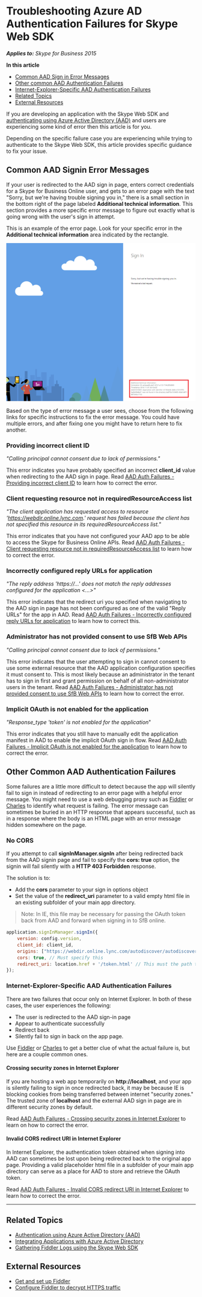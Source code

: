 # Troubleshooting Azure AD Authentication Failures for Skype Web SDK

_**Applies to:** Skype for Business 2015_

**In this article**
- [Common AAD Sign in Error Messages](#error-messages)
- [Other common AAD Authentication Failures](#other-failures)
- [Internet-Explorer-Specific AAD Authentication Failures](#IE-specific)
- [Related Topics](#related-topics)
- [External Resources](#external-resources)

If you are developing an application with the Skype Web SDK and [authenticating using Azure Active Directory (AAD)](../../PTAuthAzureAD.md) and users are experiencing some kind of error then this article is for you.

Depending on the specific failure case you are experiencing while trying to authenticate to the Skype Web SDK, this article provides specific guidance to fix your issue. 

<a name="error-messages"></a>
## Common AAD Signin Error Messages

If your user is redirected to the AAD sign in page, enters correct credentials for a Skype for Business Online user, and gets to an error page with the text "Sorry, but we're having trouble signing you in," there is a small section in the bottom right of the page labeled **Additional technical information**. This section provides a more specific error message to figure out exactly what is going wrong with the user's sign in attempt.

This is an example of the error page. Look for your specific error in the **Additional technical information** area indicated by the rectangle.

![AAD sign in error](../../../images/troubleshooting/auth/AdditionalTechnicalInfo.PNG)

Based on the type of error message a user sees, choose from the following links for specific instructions to fix the error message. You could have multiple errors, and after fixing one you might have to return here to fix another.

### Providing incorrect client ID

_"Calling principal cannot consent due to lack of permissions."_

This error indicates you have probably specified an incorrect **client_id** value when redirecting to the AAD sign in page.
Read [AAD Auth Failures - Providing incorrect client ID](./AADAuth-ClientID.md) to learn how to correct the error.

### Client requesting resource not in requiredResourceAccess list

_"The client application has requested access to resource 'https://webdir.online.lync.com.' request has failed because the client has not specified this resource in its requiredResourceAccess list."_

This error indicates that you have not configured your AAD app to be able to access the Skype for Business Online APIs.
Read [AAD Auth Failures - Client requesting resource not in requiredResourceAccess list](./AADAuth-DelegatePermissions.md) to learn how to correct the error.

### Incorrectly configured reply URLs for application

_"The reply address 'https://...' does not match the reply addresses configured for the application <...>"_

This error indicates that the redirect uri you specified when navigating to the AAD sign in page has not been configured as one of the valid "Reply URLs" for the app in AAD.
Read [AAD Auth Failures - Incorrectly configured reply URLs for application](./AADAuth-ReplyURLs.md) to learn how to correct this.

### Administrator has not provided consent to use SfB Web APIs

_"Calling principal cannot consent due to lack of permissions."_

This error indicates that the user attempting to sign in cannot consent to use some external resource that the AAD application configuration specifies it must consent to. This is most likely because an administrator in the tenant has to sign in first and grant permission on behalf of all non-administrator users in the tenant.
Read [AAD Auth Failures - Administrator has not provided consent to use SfB Web APIs](./AADAuth-AdminConsent.md) to learn how to correct the error.

### Implicit OAuth is not enabled for the application

_"Response_type 'token' is not enabled for the application_"

This error indicates that you still have to manually edit the application manifest in AAD to enable the implicit OAuth sign in flow.
Read [AAD Auth Failures - Implicit OAuth is not enabled for the application](./AADAuth-EnableImplicitOAuth.md) to learn how to correct the error.

<a name="other-failures"></a>
## Other Common AAD Authentication Failures

Some failures are a little more difficult to detect because the app will silently fail to sign in instead of redirecting to an error page with a helpful error message. You might need to use a web debugging proxy such as [Fiddler](http://www.telerik.com/fiddler) or [Charles](https://www.charlesproxy.com/) to identify what request is failing. The error message can sometimes be buried in an HTTP response that appears successful, such as in a response where the body is an HTML page with an error message hidden somewhere on the page.

### No CORS

If you attempt to call **signInManager.signIn** after being redirected back from the AAD signin page and fail to specify the **cors: true** option, the signin will fail silently with a **HTTP 403 Forbidden** response.

The solution is to:

- Add the **cors** parameter to your sign in options object 
- Set the value of the **redirect_uri** parameter to a valid empty html file in an existing subfolder of your main app directory. 

>Note: In IE, this file may be necessary for passing the OAuth token back from AAD and forward when signing in to SfB online.

``` js
application.signInManager.signIn({
    version: config.version,
    client_id: client_id,
    origins: ["https://webdir.online.lync.com/autodiscover/autodiscoverservice.svc/root"],
    cors: true, // Must specify this
    redirect_uri: location.href + '/token.html' // This must the path to a valid empty HTML file
});
```

<a name="IE-specific"></a>
### Internet-Explorer-Specific AAD Authentication Failures

There are two failures that occur only on Internet Explorer. In both of these cases, the user experiences the following:

- The user is redirected to the AAD sign-in page
- Appear to authenticate successfully
- Redirect back
- Silently fail to sign in back on the app page. 

Use [Fiddler](http://www.telerik.com/fiddler) or [Charles](https://www.charlesproxy.com/) to get a better clue of what the actual failure is, but here are a couple common ones.

#### Crossing security zones in Internet Explorer

If you are hosting a web app temporarily on **http://localhost**, and your app is silently failing to sign in once redirected back, it may be because IE is blocking cookies from being transferred between internet "security zones." The trusted zone of **localhost** and the external AAD sign in page are in different security zones by default.

Read [AAD Auth Failures - Crossing security zones in Internet Explorer](./AADAuth-IESecurityZones.md) to learn on how to correct the error.

#### Invalid CORS redirect URI in Internet Explorer

In Internet Explorer, the authentication token obtained when signing into AAD can sometimes be lost upon being redirected back to the original app page. Providing a valid placeholder html file in a subfolder of your main app directory can serve as a place for AAD to store and retrieve the OAuth token.

Read [AAD Auth Failures - Invalid CORS redirect URI in Internet Explorer](./AADAuth-IECORSRedirectURI.md) to learn how to correct the error.

---

<a name="related-topics"></a>
## Related Topics

- [Authentication using Azure Active Directory (AAD)](../../PTAuthAzureAD.md)
- [Integrating Applications with Azure Active Directory](https://docs.microsoft.com/en-us/azure/active-directory/active-directory-integrating-applications)
- [Gathering Fiddler Logs using the Skype Web SDK](../gatheringLogs/Logs-WebTraffic.md)

<a name="external-resources"></a>
## External Resources

- [Get and set up Fiddler](http://docs.telerik.com/fiddler/Configure-Fiddler/Tasks/InstallFiddler)
- [Configure Fiddler to decrypt HTTPS traffic](http://docs.telerik.com/fiddler/Configure-Fiddler/Tasks/DecryptHTTPS)
